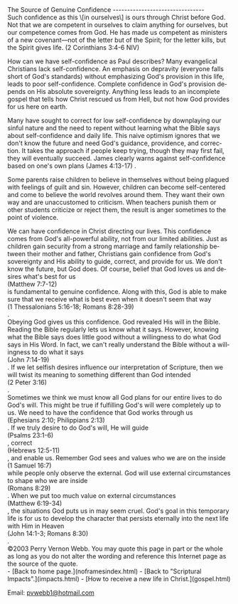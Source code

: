  <head> <title>(PVW) 2 Corinthians 3:4-6: The Source of Genuine Confidence</title> <meta content="IE=9" http-equiv="X-UA-Compatible"></meta> <link href="css/page_style.css" rel="stylesheet" type="text/css"></link> </head><body lang="EN-US"><div class="page_style"> The Source of Genuine Confidence
--------------------------------

<div class="p">Such confidence as this \[in ourselves\] is ours through Christ before God. Not that we are competent in ourselves to claim anything for ourselves, but our competence comes from God. He has made us competent as ministers of a new covenant—not of the letter but of the Spirit; for the letter kills, but the Spirit gives life. (2 Corinthians 3:4-6 NIV)

 How can we have self-confidence as Paul describes? Many evangelical Christians lack self-confidence. An emphasis on depravity (everyone falls short of God's standards) without emphasizing God's provision in this life, leads to poor self-confidence. Complete confidence in God's provision depends on His absolute sovereignty. Anything less leads to an incomplete gospel that tells how Christ rescued us from Hell, but not how God provides for us here on earth.</div>Many have sought to correct for low self-confidence by downplaying our sinful nature and the need to repent without learning what the Bible says about self-confidence and daily life. This naive optimism ignores that we don't know the future and need God's guidance, providence, and correction. It takes the approach if people keep trying, though they may first fail, they will eventually succeed. James clearly warns against self-confidence based on one's own plans (James 4:13-17) .

Some parents raise children to believe in themselves without being plagued with feelings of guilt and sin. However, children can become self-centered and come to believe the world revolves around them. They want their own way and are unaccustomed to criticism. When teachers punish them or other students criticize or reject them, the result is anger sometimes to the point of violence.

<div class="p">We can have confidence in Christ directing our lives. This confidence comes from God's all-powerful ability, not from our limited abilities. Just as children gain security from a strong marriage and family relationship between their mother and father, Christians gain confidence from God's sovereignty and His ability to guide, correct, and provide for us. We don't know the future, but God does. Of course, belief that God loves us and desires what's best for us<div class="footnote">(Matthew 7:7-12)</div> is fundamental to genuine confidence. Along with this, God is able to make sure that we receive what is best even when it doesn't seem that way<div class="footnote">(1 Thessalonians 5:16-18; Romans 8:28-39)</div>. </div><div class="p">Obeying God gives us this confidence. God revealed His will in the Bible. Reading the Bible regularly lets us know what it says. However, knowing what the Bible says does little good without a willingness to do what God says in His Word. In fact, we can't really understand the Bible without a willingness to do what it says<div class="footnote">(John 7:14-19)</div>. If we let selfish desires influence our interpretation of Scripture, then we will twist its meaning to something different than God intended<div class="footnote">(2 Peter 3:16)</div>. </div><div class="p">Sometimes we think we must know all God plans for our entire lives to do God's will. This might be true if fulfilling God's will were completely up to us. We need to have the confidence that God works through us<div class="footnote">(Ephesians 2:10; Philippians 2:13)</div>. If we truly desire to do God's will, He will guide<div class="footnote">(Psalms 23:1-6)</div> , correct<div class="footnote">(Hebrews 12:5-11)</div> , and enable us. Remember God sees and values who we are on the inside<div class="footnote">(1 Samuel 16:7)</div> while people only observe the external. God will use external circumstances to shape who we are inside<div class="footnote">(Romans 8:29)</div>. When we put too much value on external circumstances<div class="footnote">(Matthew 6:19-34)</div>, the situations God puts us in may seem cruel. God's goal in this temporary life is for us to develop the character that persists eternally into the next life with Him in Heaven<div class="footnote">(John 14:1-3; Romans 8:30)</div>. </div><div class="p" id="footnotes"></div><script src="js/footnotes.js" type="text/javascript"></script><div class="copy">©2003 Perry Vernon Webb. You may quote this page in part or the whole as long as you do not alter the wording and reference this Internet page as the source of the quote.</div> </div>- [Back to home page.](noframesindex.html)
- [Back to "Scriptural Impacts".](impacts.html)
- [How to receive a new life in Christ.](gospel.html)

Email: [pvwebb1@hotmail.com](mailto:pvwebb1@hotmail.com)

